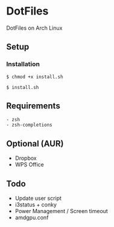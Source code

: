 # DotFiles

DotFiles on Arch Linux

## Setup ##


### Installation ###
```
$ chmod +x install.sh

$ install.sh
```

## Requirements ##
```
- zsh
- zsh-completions
```

## Optional (AUR) ##

- Dropbox
- WPS Office

## Todo ##


- Update user script
- i3status + conky
- Power Management / Screen timeout
- amdgpu.conf
